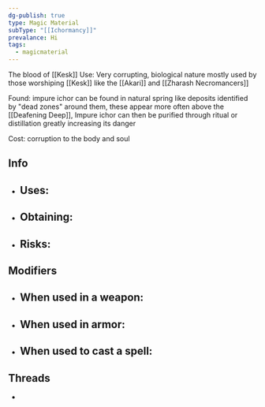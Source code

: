 ```yaml
---
dg-publish: true
type: Magic Material
subType: "[[Ichormancy]]"
prevalance: Hi
tags:
  - magicmaterial
---
```

The blood of [[Kesk]]
Use: Very corrupting, biological nature
mostly used by those worshiping [[Kesk]] like the [[Akari]] and [[Zharash Necromancers]]

Found: impure ichor can be found in natural spring like deposits identified by "dead zones" around them, these appear more often above the [[Deafening Deep]], Impure ichor can then be purified through ritual or distillation greatly increasing its danger

Cost: corruption to the body and soul
## Info
- Uses:
	- 
- Obtaining:
	- 
- Risks:
	- 
## Modifiers
- When used in a weapon:
	- 
- When used in armor:
	- 
- When used to cast a spell:
	- 
## Threads
- 